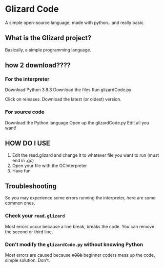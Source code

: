# Glizard Code
A simple open-source language, made with python.. and really basic.


## What is the Glizard project?
Basically, a simple programming language.

## how 2 download????

### For the interpreter

Download Python 3.8.3
Download the files
Run glizardCode.py

Click on releases.
Download the latest (or oldest) version.

### For source code
Download the Python language
Open up the glizardCode.py
Edit all you want!

## HOW DO I USE
1. Edit the read.glizard and change it to whatever file you want to run (must end in .gc)
2. Open your file with the GCInterpreter
3. Have fun

## Troubleshooting
So you may experience some errors running the interpreter, here are some common ones.
### Check your `read.glizard`
Most errors occur because a line break, breaks the code. You can remove the second or third line.

### Don't modify the `glizardCode.py` without knowing Python
Most errors are caused because ~~n00b~~ beginner coders mess up the code, simple solution. Don't.
